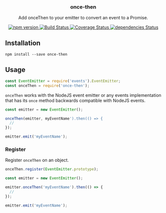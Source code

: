 <p align="center">
  <h3 align="center">once-then</h3>
  <p align="center">Add onceThen to your emitter to convert an event to a Promise.<p>
  <p align="center">
    <a href="https://www.npmjs.com/package/once-then">
      <img src="https://img.shields.io/npm/v/once-then.svg" alt="npm version">
    </a>
    <a href="https://travis-ci.org/Moeriki/node-once-then">
      <img src="https://travis-ci.org/Moeriki/node-once-then.svg?branch=master" alt="Build Status"></img>
    </a>
    <a href="https://coveralls.io/github/Moeriki/node-once-then?branch=master">
      <img src="https://coveralls.io/repos/github/Moeriki/node-once-then/badge.svg?branch=master" alt="Coverage Status"></img>
    </a>
    <a href="https://david-dm.org/moeriki/node-mappr">
      <img src="https://david-dm.org/moeriki/node-once-then/status.svg" alt="dependencies Status"></img>
    </a>
  </p>
</p>

## Installation

```
npm install --save once-then
```

## Usage

```js
const EventEmitter = require('events').EventEmitter;
const onceThen = require('once-then');
```

`onceThen` works with the NodeJS event emitter or any events implementation that has its `once` method backwards compatible with NodeJS events.

```js
const emitter = new EventEmitter();

onceThen(emitter, myEventName').then(() => {
  //
});

emitter.emit('myEventName');
```

### Register

Register `onceThen` on an object.

```js
onceThen.register(EventEmitter.prototype);

const emitter = new EventEmitter();

emitter.onceThen('myEventName').then(() => {
  //
});

emitter.emit('myEventName');
```
